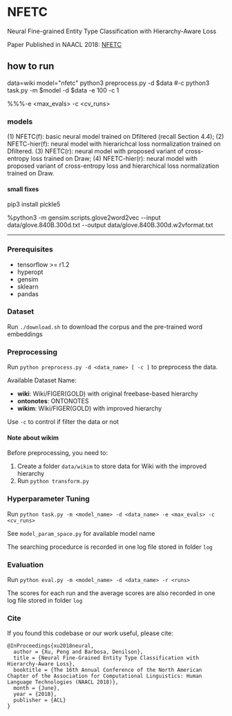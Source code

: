 # NFETC

Neural Fine-grained Entity Type Classification with Hierarchy-Aware Loss

Paper Published in NAACL 2018: [NFETC](https://arxiv.org/abs/1803.03378)


## how to run
data=wiki
model="nfetc"
python3 preprocess.py -d $data #-c
python3 task.py -m $model -d $data -e 100 -c 1

%%%-e <max_evals> -c <cv_runs>

### models

(1) NFETC(f): basic neural model trained on Dfiltered (recall Section 4.4);
(2) NFETC-hier(f): neural model with hierarichcal loss normalization trained on Dfiltered. (3)
NFETC(r): neural model with proposed variant of cross-entropy loss trained on Draw; (4)
NFETC-hier(r): neural model with proposed variant of cross-entropy loss and hierarchical loss
normalization trained on Draw.


#### small fixes
pip3 install pickle5

%python3 -m gensim.scripts.glove2word2vec --input data/glove.840B.300d.txt --output data/glove.840B.300d.w2vformat.txt



---------------------------------------------------------------------

### Prerequisites

- tensorflow >= r1.2
- hyperopt
- gensim
- sklearn
- pandas

### Dataset

Run `./download.sh` to download the corpus and the pre-trained word embeddings

### Preprocessing

Run `python preprocess.py -d <data_name> [ -c ]` to preprocess the data.

Available Dataset Name:

- **wiki**: Wiki/FIGER(GOLD) with original freebase-based hierarchy
- **ontonotes**: ONTONOTES
- **wikim**: Wiki/FIGER(GOLD) with improved hierarchy

Use `-c` to control if filter the data or not

#### Note about wikim

Before preprocessing, you need to:

1. Create a folder `data/wikim` to store data for Wiki with the improved hierarchy
2. Run `python transform.py`

### Hyperparameter Tuning

Run `python task.py -m <model_name> -d <data_name> -e <max_evals> -c <cv_runs>`

See `model_param_space.py` for available model name

The searching procedurce is recorded in one log file stored in folder `log`

### Evaluation

Run `python eval.py -m <model_name> -d <data_name> -r <runs>`

The scores for each run and the average scores are also recorded in one log file stored in folder `log`

### Cite

If you found this codebase or our work useful, please cite:

```
@InProceedings{xu2018neural,
  author = {Xu, Peng and Barbosa, Denilson},
  title = {Neural Fine-Grained Entity Type Classification with Hierarchy-Aware Loss},
  booktitle = {The 16th Annual Conference of the North American Chapter of the Association for Computational Linguistics: Human Language Technologies (NAACL 2018)},
  month = {June},
  year = {2018},
  publisher = {ACL}
}
```
